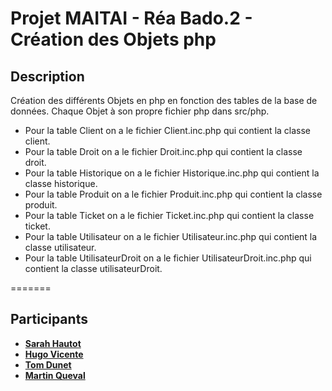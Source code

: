 # Projet MAITAI - Réa Bado.2 - Création des Objets php

## Description
Création des différents Objets en php en fonction des tables de la base de données. Chaque Objet à son propre fichier php dans src/php.
- Pour la table Client on a le fichier Client.inc.php qui contient la classe client.
- Pour la table Droit on a le fichier Droit.inc.php qui contient la classe droit.
- Pour la table Historique on a le fichier Historique.inc.php qui contient la classe historique.
- Pour la table Produit on a le fichier Produit.inc.php qui contient la classe produit.
- Pour la table Ticket on a le fichier Ticket.inc.php qui contient la classe ticket.
- Pour la table Utilisateur on a le fichier Utilisateur.inc.php qui contient la classe utilisateur.
- Pour la table UtilisateurDroit on a le fichier UtilisateurDroit.inc.php qui contient la classe utilisateurDroit.

=======
## Participants
- [**Sarah Hautot** ](https://github.com/SarahHAUTOT)
- [**Hugo Vicente** ](https://github.com/VicenteHugo)
- [**Tom Dunet**    ](https://github.com/Oridoshi)
- [**Martin Queval**]()